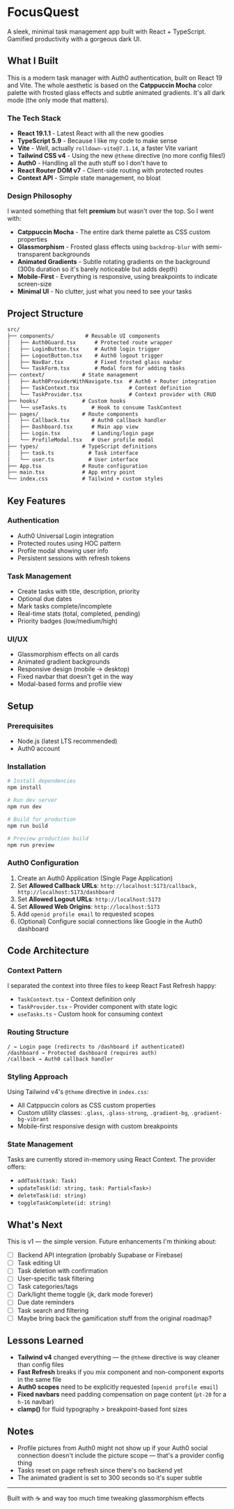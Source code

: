 # FocusQuest

A sleek, minimal task management app built with React + TypeScript. Gamified productivity with a gorgeous dark UI.

## What I Built

This is a modern task manager with Auth0 authentication, built on React 19 and Vite. The whole aesthetic is based on the **Catppuccin Mocha** color palette with frosted glass effects and subtle animated gradients. It's all dark mode (the only mode that matters).

### The Tech Stack

- **React 19.1.1** - Latest React with all the new goodies
- **TypeScript 5.9** - Because I like my code to make sense
- **Vite** - Well, actually `rolldown-vite@7.1.14`, a faster Vite variant
- **Tailwind CSS v4** - Using the new `@theme` directive (no more config files!)
- **Auth0** - Handling all the auth stuff so I don't have to
- **React Router DOM v7** - Client-side routing with protected routes
- **Context API** - Simple state management, no bloat

### Design Philosophy

I wanted something that felt **premium** but wasn't over the top. So I went with:

- **Catppuccin Mocha** - The entire dark theme palette as CSS custom properties
- **Glassmorphism** - Frosted glass effects using `backdrop-blur` with semi-transparent backgrounds
- **Animated Gradients** - Subtle rotating gradients on the background (300s duration so it's barely noticeable but adds depth)
- **Mobile-First** - Everything is responsive, using breakpoints to indicate screen-size
- **Minimal UI** - No clutter, just what you need to see your tasks

## Project Structure

```md
src/
├── components/          # Reusable UI components
│   ├── Auth0Guard.tsx      # Protected route wrapper
│   ├── LoginButton.tsx     # Auth0 login trigger
│   ├── LogoutButton.tsx    # Auth0 logout trigger
│   ├── NavBar.tsx          # Fixed frosted glass navbar
│   └── TaskForm.tsx        # Modal form for adding tasks
├── context/            # State management
│   ├── Auth0ProviderWithNavigate.tsx  # Auth0 + Router integration
│   ├── TaskContext.tsx                # Context definition
│   └── TaskProvider.tsx               # Context provider with CRUD
├── hooks/              # Custom hooks
│   └── useTasks.ts        # Hook to consume TaskContext
├── pages/              # Route components
│   ├── Callback.tsx       # Auth0 callback handler
│   ├── Dashboard.tsx      # Main app view
│   ├── Login.tsx          # Landing/login page
│   └── ProfileModal.tsx   # User profile modal
├── types/              # TypeScript definitions
│   ├── task.ts           # Task interface
│   └── user.ts           # User interface
├── App.tsx             # Route configuration
├── main.tsx            # App entry point
└── index.css           # Tailwind + custom styles
```

## Key Features

### Authentication

- Auth0 Universal Login integration
- Protected routes using HOC pattern
- Profile modal showing user info
- Persistent sessions with refresh tokens

### Task Management

- Create tasks with title, description, priority
- Optional due dates
- Mark tasks complete/incomplete
- Real-time stats (total, completed, pending)
- Priority badges (low/medium/high)

### UI/UX

- Glassmorphism effects on all cards
- Animated gradient backgrounds
- Responsive design (mobile → desktop)
- Fixed navbar that doesn't get in the way
- Modal-based forms and profile view

## Setup

### Prerequisites

- Node.js (latest LTS recommended)
- Auth0 account

### Installation

```bash
# Install dependencies
npm install

# Run dev server
npm run dev

# Build for production
npm run build

# Preview production build
npm run preview
```

### Auth0 Configuration

1. Create an Auth0 Application (Single Page Application)
2. Set **Allowed Callback URLs**: `http://localhost:5173/callback, http://localhost:5173/dashboard`
3. Set **Allowed Logout URLs**: `http://localhost:5173`
4. Set **Allowed Web Origins**: `http://localhost:5173`
5. Add `openid profile email` to requested scopes
6. (Optional) Configure social connections like Google in the Auth0 dashboard

## Code Architecture

### Context Pattern

I separated the context into three files to keep React Fast Refresh happy:

- `TaskContext.tsx` - Context definition only
- `TaskProvider.tsx` - Provider component with state logic
- `useTasks.ts` - Custom hook for consuming context

### Routing Structure

```tsx
/ → Login page (redirects to /dashboard if authenticated)
/dashboard → Protected dashboard (requires auth)
/callback → Auth0 callback handler
```

### Styling Approach

Using Tailwind v4's `@theme` directive in `index.css`:

- All Catppuccin colors as CSS custom properties
- Custom utility classes: `.glass`, `.glass-strong`, `.gradient-bg`, `.gradient-bg-vibrant`
- Mobile-first responsive design with custom breakpoints

### State Management

Tasks are currently stored in-memory using React Context. The provider offers:

- `addTask(task: Task)`
- `updateTask(id: string, task: Partial<Task>)`
- `deleteTask(id: string)`
- `toggleTaskComplete(id: string)`

## What's Next

This is v1 — the simple version. Future enhancements I'm thinking about:

- [ ] Backend API integration (probably Supabase or Firebase)
- [ ] Task editing UI
- [ ] Task deletion with confirmation
- [ ] User-specific task filtering
- [ ] Task categories/tags
- [ ] Dark/light theme toggle (jk, dark mode forever)
- [ ] Due date reminders
- [ ] Task search and filtering
- [ ] Maybe bring back the gamification stuff from the original roadmap?

## Lessons Learned

- **Tailwind v4** changed everything — the `@theme` directive is way cleaner than config files
- **Fast Refresh** breaks if you mix component and non-component exports in the same file
- **Auth0 scopes** need to be explicitly requested (`openid profile email`)
- **Fixed navbars** need padding compensation on page content (`pt-20` for a `h-16` navbar)
- **clamp()** for fluid typography > breakpoint-based font sizes

## Notes

- Profile pictures from Auth0 might not show up if your Auth0 social connection doesn't include the picture scope — that's a provider config thing
- Tasks reset on page refresh since there's no backend yet
- The animated gradient is set to 300 seconds so it's super subtle

---

Built with ☕ and way too much time tweaking glassmorphism effects
